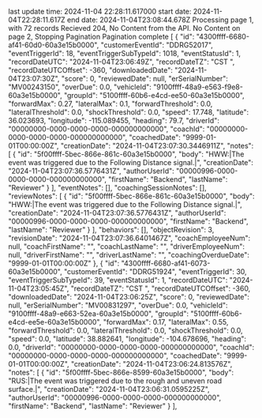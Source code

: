 last update time: 2024-11-04 22:28:11.617000
start date: 2024-11-04T22:28:11.617Z
end date: 2024-11-04T23:08:44.678Z
Processing page 1, with 72 records
 Recieved 204, No Content from the API.
No Content on page 2, Stopping Pagination
Pagination complete
[
  {
    "id": "4300ffff-6680-af41-60d0-60a3e15b0000",
    "customerEventId": "DDRG52017",
    "eventTriggerId": 18,
    "eventTriggerSubTypeId": 1018,
    "eventStatusId": 1,
    "recordDateUTC": "2024-11-04T23:06:49Z",
    "recordDateTZ": "CST ",
    "recordDateUTCOffset": -360,
    "downloadedDate": "2024-11-04T23:07:30Z",
    "score": 0,
    "reviewedDate": null,
    "erSerialNumber": "MV00243150",
    "overDue": 0.0,
    "vehicleId": "9100ffff-48a9-e563-f9e8-60a3e15b0000",
    "groupId": "5100ffff-60b6-e4cd-ee50-60a3e15b0000",
    "forwardMax": 0.27,
    "lateralMax": 0.1,
    "forwardThreshold": 0.0,
    "lateralThreshold": 0.0,
    "shockThreshold": 0.0,
    "speed": 17.748,
    "latitude": 36.023693,
    "longitude": -115.089455,
    "heading": 79.7,
    "driverId": "00000000-0000-0000-0000-000000000000",
    "coachId": "00000000-0000-0000-0000-000000000000",
    "coachedDate": "9999-01-01T00:00:00Z",
    "creationDate": "2024-11-04T23:07:30.3446911Z",
    "notes": [
      {
        "id": "5f00ffff-5bec-866e-861c-60a3e15b0000",
        "body": "HWW:|The event was triggered due to the Following Distance signal.|",
        "creationDate": "2024-11-04T23:07:36.5776431Z",
        "authorUserId": "00000996-0000-0000-0000-000000000000",
        "firstName": "Backend",
        "lastName": "Reviewer"
      }
    ],
    "eventNotes": [],
    "coachingSessionNotes": [],
    "reviewNotes": [
      {
        "id": "5f00ffff-5bec-866e-861c-60a3e15b0000",
        "body": "HWW:|The event was triggered due to the Following Distance signal.|",
        "creationDate": "2024-11-04T23:07:36.5776431Z",
        "authorUserId": "00000996-0000-0000-0000-000000000000",
        "firstName": "Backend",
        "lastName": "Reviewer"
      }
    ],
    "behaviors": [],
    "objectRevision": 3,
    "revisionDate": "2024-11-04T23:07:36.6401467Z",
    "coachEmployeeNum": null,
    "coachFirstName": "",
    "coachLastName": "",
    "driverEmployeeNum": null,
    "driverFirstName": "",
    "driverLastName": "",
    "coachingOverdueDate": "9999-01-01T00:00:00Z"
  },
  {
    "id": "4300ffff-6680-af41-6073-60a3e15b0000",
    "customerEventId": "DDRG51924",
    "eventTriggerId": 30,
    "eventTriggerSubTypeId": 39,
    "eventStatusId": 1,
    "recordDateUTC": "2024-11-04T23:05:45Z",
    "recordDateTZ": "CST ",
    "recordDateUTCOffset": -360,
    "downloadedDate": "2024-11-04T23:06:25Z",
    "score": 0,
    "reviewedDate": null,
    "erSerialNumber": "MV00831297",
    "overDue": 0.0,
    "vehicleId": "9100ffff-48a9-e663-52ea-60a3e15b0000",
    "groupId": "5100ffff-60b6-e4cd-ee5e-60a3e15b0000",
    "forwardMax": 0.17,
    "lateralMax": 0.55,
    "forwardThreshold": 0.0,
    "lateralThreshold": 0.0,
    "shockThreshold": 0.0,
    "speed": 0.0,
    "latitude": 38.882641,
    "longitude": -104.678696,
    "heading": 0.0,
    "driverId": "00000000-0000-0000-0000-000000000000",
    "coachId": "00000000-0000-0000-0000-000000000000",
    "coachedDate": "9999-01-01T00:00:00Z",
    "creationDate": "2024-11-04T23:06:24.813576Z",
    "notes": [
      {
        "id": "5f00ffff-5bec-866e-8599-60a3e15b0000",
        "body": "RUS:|The event was triggered due to the rough and uneven road surface.|",
        "creationDate": "2024-11-04T23:06:31.0595225Z",
        "authorUserId": "00000996-0000-0000-0000-000000000000",
        "firstName": "Backend",
        "lastName": "Reviewer"
      }
    ],
   
